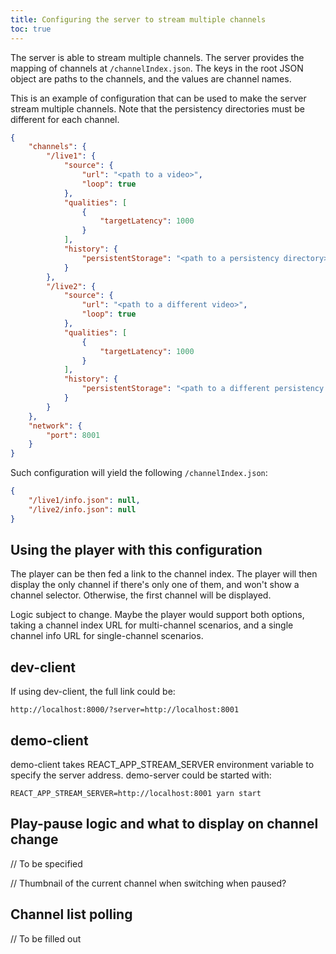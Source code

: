 ```yaml
---
title: Configuring the server to stream multiple channels
toc: true
---
```


The server is able to stream multiple channels.
The server provides the mapping of channels at `/channelIndex.json`.
The keys in the root JSON object are paths to the channels, and the values are channel names.

This is an example of configuration that can be used to make the server stream multiple channels.
Note that the persistency directories must be different for each channel.

```json
{
    "channels": {
        "/live1": {
            "source": {
                "url": "<path to a video>",
                "loop": true
            },
            "qualities": [
                {
                    "targetLatency": 1000
                }
            ],
            "history": {
                "persistentStorage": "<path to a persistency directory>"
            }
        },
        "/live2": {
            "source": {
                "url": "<path to a different video>",
                "loop": true
            },
            "qualities": [
                {
                    "targetLatency": 1000
                }
            ],
            "history": {
                "persistentStorage": "<path to a different persistency directory>"
            }
        }
    },
    "network": {
        "port": 8001
    }
}

```

Such configuration will yield the following `/channelIndex.json`:

```json
{
    "/live1/info.json": null,
    "/live2/info.json": null
}
```

## Using the player with this configuration

The player can be then fed a link to the channel index.
The player will then display the only channel if there's only one of them, and won't show a channel selector.
Otherwise, the first channel will be displayed.

Logic subject to change.
Maybe the player would support both options, taking a channel index URL for multi-channel scenarios, and a single channel info URL for single-channel scenarios.

## dev-client

If using dev-client, the full link could be:

    http://localhost:8000/?server=http://localhost:8001

## demo-client

demo-client takes REACT_APP_STREAM_SERVER environment variable to specify the server address.
demo-server could be started with:

    REACT_APP_STREAM_SERVER=http://localhost:8001 yarn start

## Play-pause logic and what to display on channel change

// To be specified

// Thumbnail of the current channel when switching when paused?

## Channel list polling

// To be filled out
